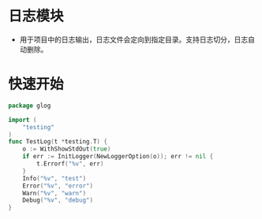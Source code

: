 # 日志模块
* 用于项目中的日志输出，日志文件会定向到指定目录。支持日志切分，日志自动删除。

# 快速开始

```go
package glog

import (
	"testing"
)
func TestLog(t *testing.T) {
	o := WithShowStdOut(true)
	if err := InitLogger(NewLoggerOption(o)); err != nil {
		t.Errorf("%v", err)
	}
	Info("%v", "test")
	Error("%v", "error")
	Warn("%v", "warn")
	Debug("%v", "debug")
}
```




